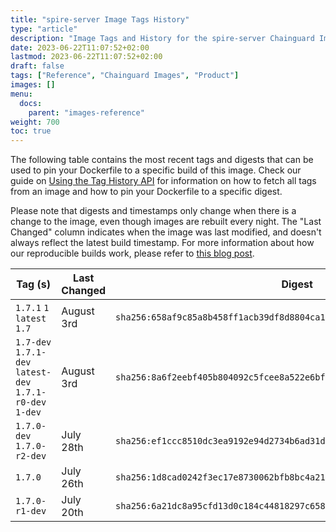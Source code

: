 ```yaml
---
title: "spire-server Image Tags History"
type: "article"
description: "Image Tags and History for the spire-server Chainguard Image"
date: 2023-06-22T11:07:52+02:00
lastmod: 2023-06-22T11:07:52+02:00
draft: false
tags: ["Reference", "Chainguard Images", "Product"]
images: []
menu:
  docs:
    parent: "images-reference"
weight: 700
toc: true
---
```


The following table contains the most recent tags and digests that can be used to pin your Dockerfile to a specific build of this image. Check our guide on [Using the Tag History API](/chainguard/chainguard-images/using-the-tag-history-api/) for information on how to fetch all tags from an image and how to pin your Dockerfile to a specific digest.

Please note that digests and timestamps only change when there is a change to the image, even though images are rebuilt every night. The "Last Changed" column indicates when the image was last modified, and doesn't always reflect the latest build timestamp. For more information about how our reproducible builds work, please refer to [this blog post](https://www.chainguard.dev/unchained/reproducing-chainguards-reproducible-image-builds).

| Tag (s)                                                    | Last Changed | Digest                                                                    |
|------------------------------------------------------------|--------------|---------------------------------------------------------------------------|
|  `1.7.1` `1` `latest` `1.7`                                | August 3rd   | `sha256:658af9c85a8b458ff1acb39df8d8804ca1e092bce4eddef4ba525df507b93cde` |
|  `1.7-dev` `1.7.1-dev` `latest-dev` `1.7.1-r0-dev` `1-dev` | August 3rd   | `sha256:8a6f2eebf405b804092c5fcee8a522e6bf6a658f9c1130205ca85474558d716c` |
|  `1.7.0-dev` `1.7.0-r2-dev`                                | July 28th    | `sha256:ef1ccc8510dc3ea9192e94d2734b6ad31d225f42c72e75d35745264b4022505d` |
|  `1.7.0`                                                   | July 26th    | `sha256:1d8cad0242f3ec17e8730062bfb8bc4a21ca1185ba7566e74df3bf3662d5bf45` |
|  `1.7.0-r1-dev`                                            | July 20th    | `sha256:6a21dc8a95cfd13d0c184c44818297c65800ca27dea473cf6af3283c83cf31a6` |
